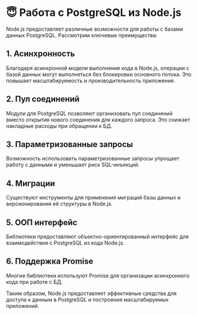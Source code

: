 # 😇 Работа с PostgreSQL из Node.js

Node.js предоставляет различные возможности для работы с базами данных PostgreSQL. Рассмотрим ключевые преимущества:

## 1. Асинхронность

Благодаря асинхронной модели выполнения кода в Node.js, операции с базой данных могут выполняться без блокировки основного потока. Это повышает масштабируемость и производительность приложения.

## 2. Пул соединений 

Модули для PostgreSQL позволяют организовать пул соединений вместо открытия нового соединения для каждого запроса. Это снижает накладные расходы при обращении к БД.

## 3. Параметризованные запросы

Возможность использовать параметризованные запросы упрощает работу с данными и уменьшает риск SQL-инъекций.

## 4. Миграции

Существуют инструменты для применения миграций базы данных и версионирования её структуры в Node.js. 

## 5. ООП интерфейс

Библиотеки предоставляют объектно-ориентированный интерфейс для взаимодействия с PostgreSQL из кода Node.js.

## 6. Поддержка Promise

Многие библиотеки используют Promise для организации асинхронного кода при работе с БД.

Таким образом, Node.js предоставляет эффективные средства для доступа к данным в PostgreSQL и построения масштабируемых приложений.